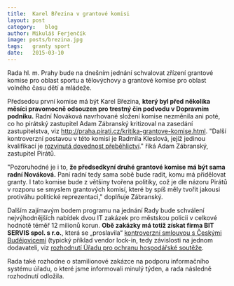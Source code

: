 ```yaml
---
title:	Karel Březina v grantové komisi
layout:	post
category:	blog
author:	Mikuláš Ferjenčík
image: posts/brezina.jpg
tags:	granty sport
date:	2015-03-10
---
```


Rada hl. m. Prahy bude na dnešním jednání schvalovat zřízení grantové komise pro oblast sportu a tělovýchovy a grantové komise pro oblast volného času dětí a mládeže.

Předsedou první komise má být Karel Březina, **který byl před několika měsíci pravomocně odsouzen pro trestný čin podvodu v Dopravním podniku.** Radní Nováková navrhované složení komise nezměnila ani poté, co ho pirátský zastupitel Adam Zábranský kritizoval na zasedání zastupitelstva, viz http://praha.pirati.cz/kritika-grantove-komise.html. "Další kontroverzní postavou v této komisi je Radmila Kleslová, jejíž jedinou kvalifikací je [rozvinutá dovednost přeběhlictví](http://praha.pirati.cz/kritika-grantove-komise.html)." říká Adam Zábranský, zastupitel Pirátů. 

"Pozoruhodné je i to, **že předsedkyní druhé grantové komise má být sama radní Nováková.** Paní radní tedy sama sobě bude radit, komu má přidělovat granty. I tato komise bude z většiny tvořena politiky, což je dle názoru Pirátů v rozporu se smyslem grantových komisí, které by spíš měly tvořit jakousi protiváhu politické reprezentaci," doplňuje Zábranský. 

Dalším zajímavým bodem programu na jednání Rady bude schválení nejvýhodnějších nabídek dvou IT zakázek pro městskou policii v celkové hodnotě téměř 12 milionů korun. **Obě zakázky má totiž získat firma BIT SERVIS spol. s r.o.**, která se „proslavila“ [kontroverzní smlouvou s Českými Budějovicemi](http://budejovice.idnes.cz/obzaloba-na-primator-budejovic-thomu-dsv-/budejovice-zpravy.aspx?c=A140306_124031_budejovice-zpravy_khr) (typický příklad vendor lock-in, tedy závislosti na jednom dodavateli, viz [rozhodnutí Úřadu pro ochranu hospodářské soutěže](http://www.c-budejovice.cz/cz/mesto/na-pravou-miru/bitservis/Documents/120926_UOHS.pdf]).

Rada také rozhodne o stamilionové zakázce na podporu informačního systému úřadu, o které jsme informovali minulý týden, a rada následně rozhodnutí odložila. 


